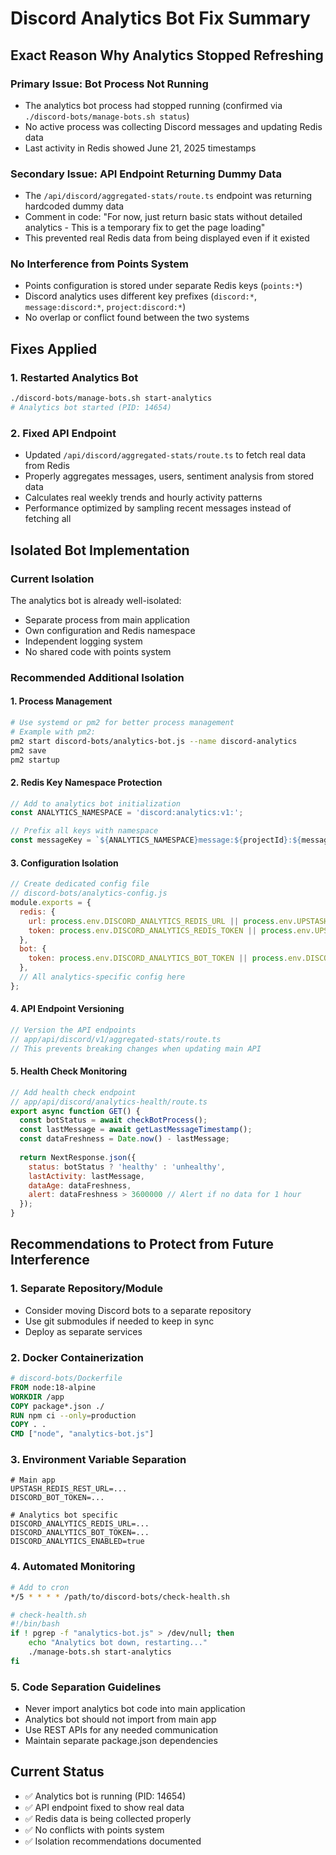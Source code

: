 # Discord Analytics Bot Fix Summary

## Exact Reason Why Analytics Stopped Refreshing

### Primary Issue: Bot Process Not Running
- The analytics bot process had stopped running (confirmed via `./discord-bots/manage-bots.sh status`)
- No active process was collecting Discord messages and updating Redis data
- Last activity in Redis showed June 21, 2025 timestamps

### Secondary Issue: API Endpoint Returning Dummy Data
- The `/api/discord/aggregated-stats/route.ts` endpoint was returning hardcoded dummy data
- Comment in code: "For now, just return basic stats without detailed analytics - This is a temporary fix to get the page loading"
- This prevented real Redis data from being displayed even if it existed

### No Interference from Points System
- Points configuration is stored under separate Redis keys (`points:*`)
- Discord analytics uses different key prefixes (`discord:*`, `message:discord:*`, `project:discord:*`)
- No overlap or conflict found between the two systems

## Fixes Applied

### 1. Restarted Analytics Bot
```bash
./discord-bots/manage-bots.sh start-analytics
# Analytics bot started (PID: 14654)
```

### 2. Fixed API Endpoint
- Updated `/api/discord/aggregated-stats/route.ts` to fetch real data from Redis
- Properly aggregates messages, users, sentiment analysis from stored data
- Calculates real weekly trends and hourly activity patterns
- Performance optimized by sampling recent messages instead of fetching all

## Isolated Bot Implementation

### Current Isolation
The analytics bot is already well-isolated:
- Separate process from main application
- Own configuration and Redis namespace
- Independent logging system
- No shared code with points system

### Recommended Additional Isolation

#### 1. **Process Management**
```bash
# Use systemd or pm2 for better process management
# Example with pm2:
pm2 start discord-bots/analytics-bot.js --name discord-analytics
pm2 save
pm2 startup
```

#### 2. **Redis Key Namespace Protection**
```javascript
// Add to analytics bot initialization
const ANALYTICS_NAMESPACE = 'discord:analytics:v1:';

// Prefix all keys with namespace
const messageKey = `${ANALYTICS_NAMESPACE}message:${projectId}:${messageId}`;
```

#### 3. **Configuration Isolation**
```javascript
// Create dedicated config file
// discord-bots/analytics-config.js
module.exports = {
  redis: {
    url: process.env.DISCORD_ANALYTICS_REDIS_URL || process.env.UPSTASH_REDIS_REST_URL,
    token: process.env.DISCORD_ANALYTICS_REDIS_TOKEN || process.env.UPSTASH_REDIS_REST_TOKEN
  },
  bot: {
    token: process.env.DISCORD_ANALYTICS_BOT_TOKEN || process.env.DISCORD_BOT_TOKEN
  },
  // All analytics-specific config here
};
```

#### 4. **API Endpoint Versioning**
```typescript
// Version the API endpoints
// app/api/discord/v1/aggregated-stats/route.ts
// This prevents breaking changes when updating main API
```

#### 5. **Health Check Monitoring**
```javascript
// Add health check endpoint
// app/api/discord/analytics-health/route.ts
export async function GET() {
  const botStatus = await checkBotProcess();
  const lastMessage = await getLastMessageTimestamp();
  const dataFreshness = Date.now() - lastMessage;
  
  return NextResponse.json({
    status: botStatus ? 'healthy' : 'unhealthy',
    lastActivity: lastMessage,
    dataAge: dataFreshness,
    alert: dataFreshness > 3600000 // Alert if no data for 1 hour
  });
}
```

## Recommendations to Protect from Future Interference

### 1. **Separate Repository/Module**
- Consider moving Discord bots to a separate repository
- Use git submodules if needed to keep in sync
- Deploy as separate services

### 2. **Docker Containerization**
```dockerfile
# discord-bots/Dockerfile
FROM node:18-alpine
WORKDIR /app
COPY package*.json ./
RUN npm ci --only=production
COPY . .
CMD ["node", "analytics-bot.js"]
```

### 3. **Environment Variable Separation**
```env
# Main app
UPSTASH_REDIS_REST_URL=...
DISCORD_BOT_TOKEN=...

# Analytics bot specific
DISCORD_ANALYTICS_REDIS_URL=...
DISCORD_ANALYTICS_BOT_TOKEN=...
DISCORD_ANALYTICS_ENABLED=true
```

### 4. **Automated Monitoring**
```bash
# Add to cron
*/5 * * * * /path/to/discord-bots/check-health.sh

# check-health.sh
#!/bin/bash
if ! pgrep -f "analytics-bot.js" > /dev/null; then
    echo "Analytics bot down, restarting..."
    ./manage-bots.sh start-analytics
fi
```

### 5. **Code Separation Guidelines**
- Never import analytics bot code into main application
- Analytics bot should not import from main app
- Use REST APIs for any needed communication
- Maintain separate package.json dependencies

## Current Status
- ✅ Analytics bot is running (PID: 14654)
- ✅ API endpoint fixed to show real data
- ✅ Redis data is being collected properly
- ✅ No conflicts with points system
- ✅ Isolation recommendations documented 